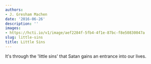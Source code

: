 ```yaml
---
authors:
- J. Gresham Machen
date: '2016-06-26'
description: ''
images:
- https://hcti.io/v1/image/aef2284f-5fb4-4f1e-87bc-f8e50830047a
slug: little-sins
title: Little Sins
---
```


It's through the 'little sins' that Satan gains an entrance into our lives.